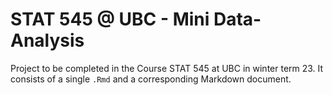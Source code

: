 # STAT 545 @ UBC - Mini Data-Analysis

Project to be completed in the Course STAT 545 at UBC in winter term 23. It consists of a single `.Rmd` and a corresponding Markdown document.